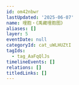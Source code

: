 ```yaml
---
id: om42nbwr
lastUpdated: '2025-06-07'
name: 埋胞・《禹藏埋胞图》
aliases: []
layer: 5
eventDate: null
categoryId: cat_uWLHUZtI
tagIds:
  - tag_AaFqQlJs
timelineEvents: []
relations: []
titledLinks: []
---
```


